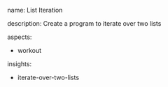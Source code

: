 name: List Iteration

description: Create a program to iterate over two lists

aspects:
  - workout

insights:
  - iterate-over-two-lists
